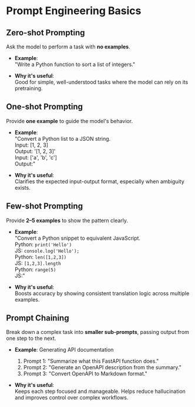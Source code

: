 # Prompt Engineering Basics

## Zero-shot Prompting
Ask the model to perform a task with **no examples**.

- **Example**:  
  "Write a Python function to sort a list of integers."

- **Why it's useful**:  
  Good for simple, well-understood tasks where the model can rely on its pretraining.

## One-shot Prompting
Provide **one example** to guide the model's behavior.

- **Example**:  
  "Convert a Python list to a JSON string.  
  Input: [1, 2, 3]  
  Output: '[1, 2, 3]'  
  Input: ['a', 'b', 'c']  
  Output:"

- **Why it's useful**:  
  Clarifies the expected input-output format, especially when ambiguity exists.

## Few-shot Prompting
Provide **2–5 examples** to show the pattern clearly.

- **Example**:  
  "Convert a Python snippet to equivalent JavaScript.  
  Python: `print('Hello')`  
  JS: `console.log('Hello');`  
  Python: `len([1,2,3])`  
  JS: `[1,2,3].length`  
  Python: `range(5)`  
  JS:"

- **Why it's useful**:  
  Boosts accuracy by showing consistent translation logic across multiple examples.

## Prompt Chaining
Break down a complex task into **smaller sub-prompts**, passing output from one step to the next.

- **Example**: Generating API documentation
  1. Prompt 1: "Summarize what this FastAPI function does."
  2. Prompt 2: "Generate an OpenAPI description from the summary."
  3. Prompt 3: "Convert OpenAPI to Markdown format."

- **Why it's useful**:  
  Keeps each step focused and manageable. Helps reduce hallucination and improves control over complex workflows.

